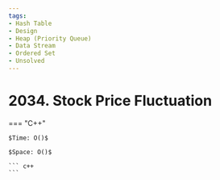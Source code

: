 ```yaml
---
tags:
- Hash Table
- Design
- Heap (Priority Queue)
- Data Stream
- Ordered Set
- Unsolved
---
```



# 2034. Stock Price Fluctuation 

=== "C++"

    $Time: O()$

    $Space: O()$

    ``` c++
    ```
